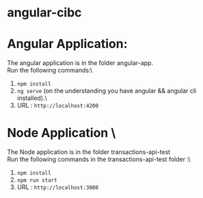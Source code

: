 # angular-cibc

# Angular Application:

  The angular application is in the folder angular-app.\
  Run the following commands:\
  1. `npm install`
  2. `ng serve` (on the understanding you have angular && angular cli installed).\
  3. URL : `http://localhost:4200`

# Node Application \ 
  The Node application is in the folder transactions-api-test\
  Run the following commands in the transactions-api-test folder :\ 
  1. `npm install`
  2. `npm run start`
  3.  URL : `http://localhost:3000`
     
  
  
  
  
  
  
  
      

